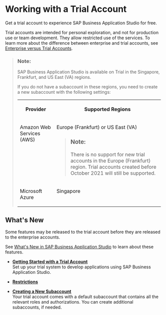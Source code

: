 <!-- loio2cf6ec025fd640289eeef32021a30824 -->

# Working with a Trial Account

Get a trial account to experience SAP Business Application Studio for free.

Trial accounts are intended for personal exploration, and not for production use or team development. They allow restricted use of the services. To learn more about the difference between enterprise and trial accounts, see [Enterprise versus Trial Accounts](https://help.sap.com/viewer/65de2977205c403bbc107264b8eccf4b/Cloud/en-US/046f127f2a614438b616ccfc575fdb16.html).

> ### Note:  
> SAP Business Application Studio is available on Trial in the Singapore, Frankfurt, and US East \(VA\) regions.
> 
> If you do not have a subaccount in these regions, you need to create a new subaccount with the following settings:
> 
> 
> <table>
> <tr>
> <th valign="top">
> 
> Provider
> 
> 
> 
> </th>
> <th valign="top">
> 
> Supported Regions
> 
> 
> 
> </th>
> </tr>
> <tr>
> <td valign="top">
> 
> Amazon Web Services \(AWS\)
> 
> 
> 
> </td>
> <td valign="top">
> 
> Europe \(Frankfurt\) or US East \(VA\)
> 
> > ### Note:  
> > There is no support for new trial accounts in the Europe \(Frankfurt\) region. Trial accounts created before October 2021 will still be supported.
> 
> 
> 
> </td>
> </tr>
> <tr>
> <td valign="top">
> 
> Microsoft Azure
> 
> 
> 
> </td>
> <td valign="top">
> 
> Singapore
> 
> 
> 
> </td>
> </tr>
> </table>



<a name="loio2cf6ec025fd640289eeef32021a30824__section_e2l_4b3_vkb"/>

## What's New

Some features may be released to the trial account before they are released to the enterprise accounts.

See [What's New in SAP Business Application Studio](https://help.sap.com/viewer/c8f199cdcb7b48f2adc1bb3ec44e4dc4/Trial/en-US/ed631d4ee2214e9f932b03d40b2c7e41.html) to learn about these features.

-   **[Getting Started with a Trial Account](Getting_Started_with_a_Trial_Account_48ed55e.md "Set up your trial system to develop applications using SAP Business Application Studio.")**  
Set up your trial system to develop applications using SAP Business Application Studio.
-   **[Restrictions](Restrictions_a45742a.md "")**  

-   **[Creating a New Subaccount](Creating_a_New_Subaccount_c44668e.md "Your trial account comes with a default subaccount that contains all the relevant roles
		and authorizations. You can create additional subaccounts, if needed.")**  
Your trial account comes with a default subaccount that contains all the relevant roles and authorizations. You can create additional subaccounts, if needed.

